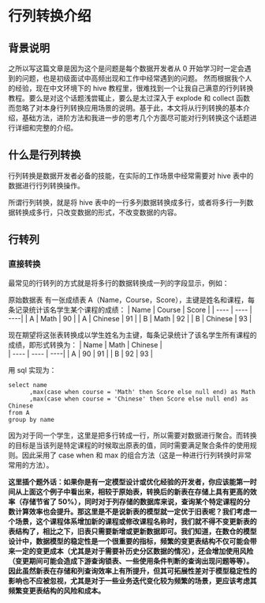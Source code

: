 # 行列转换介绍
## 背景说明
之所以写这篇文章是因为这个是问题是每个数据开发者从 0 开始学习时一定会遇到的问题，也是初级面试中高频出现和工作中经常遇到的问题。
然而根据我个人的经验，现在中文环境下的 hive 教程里，很难找到一个让我自己满意的行列转换教程。要么是对这个话题浅尝辄止，要么是太过深入于 explode 和 collect 函数而忽略了对本身行列转换应用场景的说明。基于此，本文将从行列转换的基本介绍，基础方法，进阶方法和我进一步的思考几个方面尽可能对行列转换这个话题进行详细和完整的介绍。
## 什么是行列转换
行列转换是数据开发者必备的技能，在实际的工作场景中经常需要对 hive 表中的数据进行行列转换操作。

所谓行列转换，就是将 hive 表中的一行多列数据转换成多行，或者将多行一列数据转换成多行，只改变数据的形式，不改变数据的内容。 



## 行转列
### 直接转换
最常见的行转列的方式就是将多行的数据转换成一列的字段显示，例如：

原始数据表
有一张成绩表 A（Name，Course，Score），主键是姓名和课程，每条记录统计该名学生某个课程的成绩：
|  Name   | Course  | Score |
|  ----  | ----  | ----|
| A  |  Math |  90 |
| A  |  Chinese |  91 |
| B  |  Math |  92 |
| B |  Chinese |  93 |

现在期望将这张表转换成以学生姓名为主键，每条记录统计了该名学生所有课程的成绩，即形式转换为：
|  Name   | Math  | Chinese |  
|  ----  | ----  | ----|
| A  |  90 |  91 |
| B |  92 |  93 |

用 sql 实现为：
```
select name
      ,max(case when course = 'Math' then Score else null end) as Math
      ,max(case when course = 'Chinese' then Score else null end) as Chinese
from A
group by name 

```
因为对于同一个学生，这里是把多行转成一行，所以需要对数据进行聚合。而转换的目标是当该列是特定课程的时候取出原表的值，同时需要满足聚合条件的使用规则。因此采用了 case when 和 max 的组合方法（这是一种进行行列转换时非常常用的方法）。

**这里插个题外话：如果你是有一定模型设计或优化经验的开发者，你应该能第一时间从上面这个例子中看出来，相较于原始表，转换后的新表在存储上具有更高的效率（存储节省了 50%），同时对于列存储的数据库来说，查询某个特定课程的分数计算效率也会提升。那这里是不是说新表的模型就一定优于旧表呢？我们考虑一个场景，这个课程体系增加新的课程或修改课程名称时，我们就不得不变更新表的表结构了，相比之下，旧表只需要新增或更新数据即可。我们知道，在数仓的模型设计中，数据模型的稳定性是一个很重要的指标，频繁的变更表结构不仅可能会带来一定的变更成本（尤其是对于需要补历史分区数据的情况），还会增加使用风险（变更期间可能会造成下游查询锁表、一些使用条件判断的查询出现问题等等）。因此虽然新表在存储和列查询效率上有所提升，但其可拓展性差对于模型稳定性的影响也不应被忽视，尤其是对于一些业务迭代变化较为频繁的场景，更应该考虑其频繁变更表结构的风险和成本。**
